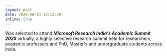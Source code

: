 ```yaml
---
layout: post
date: 2025-06-14 13:13:00
inline: true
---
```

<p>
   Was selected to attend <em><strong>Microsoft Research India's Academic Summit 2025</strong></em> virtually, a highly selective research summit held for researchers, academic professors and PhD, Master's and undergraduate students across India.
</p>
